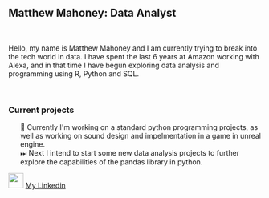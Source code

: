 <h2>Matthew Mahoney: Data Analyst</h2>
<br>
<p>Hello, my name is Matthew Mahoney and I am currently trying to break into the tech world in data. I have spent the last 6 years at Amazon working with Alexa, and in that time I have begun exploring data analysis and programming using R, Python and SQL.</p>
<br>
<h3>Current projects</h3>
<ul style="list-style: none;">
  <li>🚧 Currently I'm working on a standard python programming projects, as well as working on sound design and impelmentation in a game in unreal engine.</li>
  <li>
  <li>⏭ Next I intend to start some new data analysis projects to further explore the capabilities of the pandas library in python.</li>
</ul>

<img src="https://www.iconninja.com/files/646/741/224/original-linkedin-color-icon.png" style="width: auto; height: 30px; cursor: default;"/> <a href="https://www.linkedin.com/in/matthew-mahoney-2b229296/" target="_blank">My Linkedin</a>
